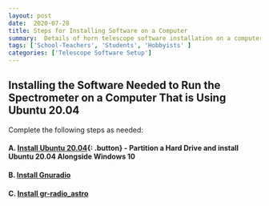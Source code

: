 ```yaml
---
layout: post
date:  2020-07-28
title: Steps for Installing Software on a Computer
summary:  Details of horn telescope software installation on a computer
tags: ['School-Teachers', 'Students', 'Hobbyists' ]
categories: ['Telescope Software Setup']
---
```


## Installing the Software Needed to Run the Spectrometer on a Computer That is Using Ubuntu 20.04

Complete the following steps as needed:

#### A. [Install Ubuntu 20.04](https://wvurail.org//dspira-lessons/Ubuntu_Installation){: .button} - Partition a Hard Drive and install Ubuntu 20.04 Alongside Windows 10

#### B. [Install Gnuradio](https://wvurail.org//dspira-lessons/GNURadio_Installation)

#### C. [Install gr-radio_astro](https://wvurail.org//dspira-lessons/gr_radio_astro_Installation)
